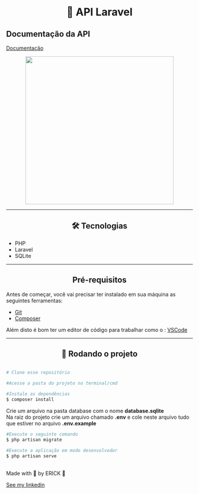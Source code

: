 <h1 align="center">📍 API Laravel</h1>
<h2>Documentação da API</h2>
<a href="https://documenter.getpostman.com/view/14770405/Uyr7Hyna#0296b531-c027-4ecf-835b-c22aa6a748fa">
    Documentação
</a>
<p align="center"><a href="https://laravel.com" target="_blank"><img src="https://raw.githubusercontent.com/laravel/art/master/logo-lockup/5%20SVG/2%20CMYK/1%20Full%20Color/laravel-logolockup-cmyk-red.svg" width="400"></a></p>

<hr/>
<h2 align="center">🛠️ Tecnologias</h2>

-   PHP
-   Laravel
-   SQLite

<hr/>

<h2 align="center">Pré-requisitos</h2>

Antes de começar, você vai precisar ter instalado em sua máquina as seguintes ferramentas:

-   [Git](https://git-scm.com/)
-   [Composer](https://getcomposer.org)

<span></span>Além disto é bom ter um editor de código para trabalhar como o :</span> [VSCode](https://code.visualstudio.com/)

---

 <h2 align="center">🎲 Rodando o projeto</h2>
 
```bash

# Clone esse repositório

#Acesse a pasta do projeto no terminal/cmd

#Instale as dependências
$ composer install

````
Crie um arquivo na pasta database com o nome <strong>database.sqlite</strong>
</br> Na raiz do projeto crie um arquivo chamado <strong>.env</strong> e cole neste arquivo tudo que estiver no arquivo <strong>.env.example</strong>
```bash
#Execute o seguinte comando
$ php artisan migrate

#Execute a aplicação em modo desenvolvedor
$ php artisan serve
````

</br>
Made with 💜 by ERICK 👋

[See my linkedin](https://www.linkedin.com/in/erick-fraga/)
